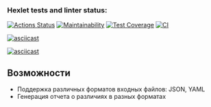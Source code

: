 ### Hexlet tests and linter status:
[![Actions Status](https://github.com/kadashee/frontend-project-46/actions/workflows/hexlet-check.yml/badge.svg)](https://github.com/kadashee/frontend-project-46/actions)
[![Maintainability](https://api.codeclimate.com/v1/badges/43cce3b342d7100009c5/maintainability)](https://codeclimate.com/github/kadashee/frontend-project-46/maintainability)
[![Test Coverage](https://api.codeclimate.com/v1/badges/43cce3b342d7100009c5/test_coverage)](https://codeclimate.com/github/kadashee/frontend-project-46/test_coverage)
[![CI](https://github.com/kadashee/frontend-project-46/actions/workflows/ci.yml/badge.svg)](https://github.com/kadashee/frontend-project-46/actions/workflows/ci.yml)

[![asciicast](https://asciinema.org/a/vIdOVORLm6Ukuh6TIzNbSKG10.svg)](https://asciinema.org/a/vIdOVORLm6Ukuh6TIzNbSKG10)

[![asciicast](https://asciinema.org/a/odiVe53ikqUtj9jcCLJihbMxE.svg)](https://asciinema.org/a/odiVe53ikqUtj9jcCLJihbMxE)

## Возможности

- Поддержка различных форматов входных файлов: JSON, YAML
- Генерация отчета о различиях в разных форматах
